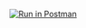 [![Run in Postman](https://run.pstmn.io/button.svg)](https://app.getpostman.com/run-collection/8da0dec9c81e7a2444b6)
